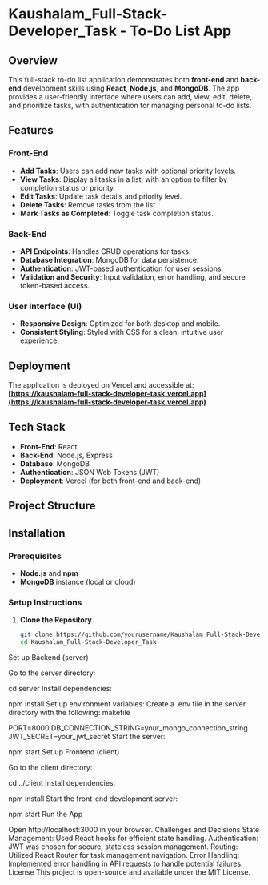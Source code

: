 # Kaushalam_Full-Stack-Developer_Task - To-Do List App

## Overview

This full-stack to-do list application demonstrates both **front-end** and **back-end** development skills using **React**, **Node.js**, and **MongoDB**. The app provides a user-friendly interface where users can add, view, edit, delete, and prioritize tasks, with authentication for managing personal to-do lists.

## Features

### Front-End
- **Add Tasks**: Users can add new tasks with optional priority levels.
- **View Tasks**: Display all tasks in a list, with an option to filter by completion status or priority.
- **Edit Tasks**: Update task details and priority level.
- **Delete Tasks**: Remove tasks from the list.
- **Mark Tasks as Completed**: Toggle task completion status.

### Back-End
- **API Endpoints**: Handles CRUD operations for tasks.
- **Database Integration**: MongoDB for data persistence.
- **Authentication**: JWT-based authentication for user sessions.
- **Validation and Security**: Input validation, error handling, and secure token-based access.

### User Interface (UI)
- **Responsive Design**: Optimized for both desktop and mobile.
- **Consistent Styling**: Styled with CSS for a clean, intuitive user experience.

## Deployment

The application is deployed on Vercel and accessible at: **[https://kaushalam-full-stack-developer-task.vercel.app](https://kaushalam-full-stack-developer-task.vercel.app)**

## Tech Stack

- **Front-End**: React
- **Back-End**: Node.js, Express
- **Database**: MongoDB
- **Authentication**: JSON Web Tokens (JWT)
- **Deployment**: Vercel (for both front-end and back-end)

## Project Structure


## Installation

### Prerequisites
- **Node.js** and **npm**
- **MongoDB** instance (local or cloud)

### Setup Instructions

1. **Clone the Repository**
   ```bash
   git clone https://github.com/yourusername/Kaushalam_Full-Stack-Developer_Task.git
   cd Kaushalam_Full-Stack-Developer_Task
Set up Backend (server)

Go to the server directory:

cd server
Install dependencies:

npm install
Set up environment variables:
Create a .env file in the server directory with the following:
makefile

PORT=8000
DB_CONNECTION_STRING=your_mongo_connection_string
JWT_SECRET=your_jwt_secret
Start the server:

npm start
Set up Frontend (client)

Go to the client directory:

cd ../client
Install dependencies:

npm install
Start the front-end development server:

npm start
Run the App

Open http://localhost:3000 in your browser.
Challenges and Decisions
State Management: Used React hooks for efficient state handling.
Authentication: JWT was chosen for secure, stateless session management.
Routing: Utilized React Router for task management navigation.
Error Handling: Implemented error handling in API requests to handle potential failures.
License
This project is open-source and available under the MIT License.
